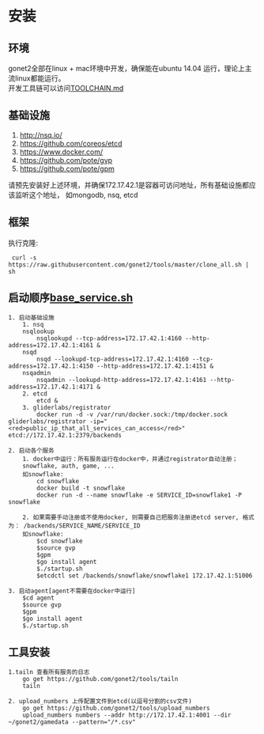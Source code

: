 # 安装
## 环境
gonet2全部在linux + mac环境中开发，确保能在ubuntu 14.04 运行，理论上主流linux都能运行。      
开发工具链可以访问[TOOLCHAIN.md](TOOLCHAIN.md)     

## 基础设施
1. http://nsq.io/        
2. https://github.com/coreos/etcd       
3. https://www.docker.com/    
4. https://github.com/pote/gvp
5. https://github.com/pote/gpm

请预先安装好上述环境，并确保172.17.42.1是容器可访问地址，所有基础设施都应该监听这个地址， 如mongodb, nsq, etcd

## 框架
执行克隆:       

     curl -s https://raw.githubusercontent.com/gonet2/tools/master/clone_all.sh | sh      


## 启动顺序[base_service.sh](base_service.sh)     
	1. 启动基础设施
		1. nsq
		nsqlookup
			nsqlookupd --tcp-address=172.17.42.1:4160 --http-address=172.17.42.1:4161 &
		nsqd
			nsqd --lookupd-tcp-address=172.17.42.1:4160 --tcp-address=172.17.42.1:4150 --http-address=172.17.42.1:4151 &
		nsqadmin
			nsqadmin --lookupd-http-address=172.17.42.1:4161 --http-address=172.17.42.1:4171 &
		2. etcd
			etcd &
		3. gliderlabs/registrator
			docker run -d -v /var/run/docker.sock:/tmp/docker.sock gliderlabs/registrator -ip="<red>public_ip_that_all_services_can_access</red>" etcd://172.17.42.1:2379/backends
		
	2. 启动各个服务
		1. docker中运行：所有服务运行在docker中，并通过registrator自动注册；
		snowflake, auth, game, ...
		如snowflake:
			cd snowflake
			docker build -t snowflake
			docker run -d --name snowflake -e SERVICE_ID=snowflake1 -P snowflake

		2. 如果需要手动注册或不使用docker, 则需要自己把服务注册进etcd server, 格式为： /backends/SERVICE_NAME/SERVICE_ID 
		如snowflake:
			$cd snowflake
			$source gvp
			$gpm
			$go install agent
			$./startup.sh
			$etcdctl set /backends/snowflake/snowflake1 172.17.42.1:51006

	3. 启动agent[agent不需要在docker中运行]
	    $cd agent
	    $source gvp
	    $gpm
	    $go install agent
	    $./startup.sh

## 工具安装
	1.tailn 查看所有服务的日志
		go get https://github.com/gonet2/tools/tailn
		tailn
	
	2. upload_numbers 上传配置文件到etcd(以逗号分割的csv文件)
		go get https://github.com/gonet2/tools/upload_numbers
		upload_numbers numbers --addr http://172.17.42.1:4001 --dir ~/gonet2/gamedata --pattern="/*.csv"
	
